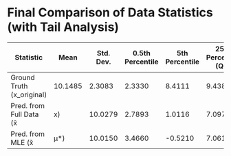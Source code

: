 # Final Comparison of Data Statistics (with Tail Analysis)

| Statistic | Mean | Std. Dev. | 0.5th Percentile | 5th Percentile | 25th Percentile (Q1) | Median (50th) | 75th Percentile (Q3) | 95th Percentile | 99.5th Percentile |
|---|---|---|---|---|---|---|---|---|---|
| Ground Truth (x_original) | 10.1485 | 2.3083 | 2.3330 | 8.4111 | 9.4380 | 9.8916 | 10.4692 | 12.7997 | 19.0899 |
| Pred. from Full Data (x̃|x) | 10.0279 | 2.7893 | 1.0116 | 7.0976 | 9.1671 | 9.9810 | 10.8220 | 12.9786 | 19.9045 |
| Pred. from MLE (x̃|μ*) | 10.0150 | 3.4660 | -0.5210 | 7.0613 | 9.1465 | 9.9767 | 10.8071 | 12.9877 | 20.9866 |